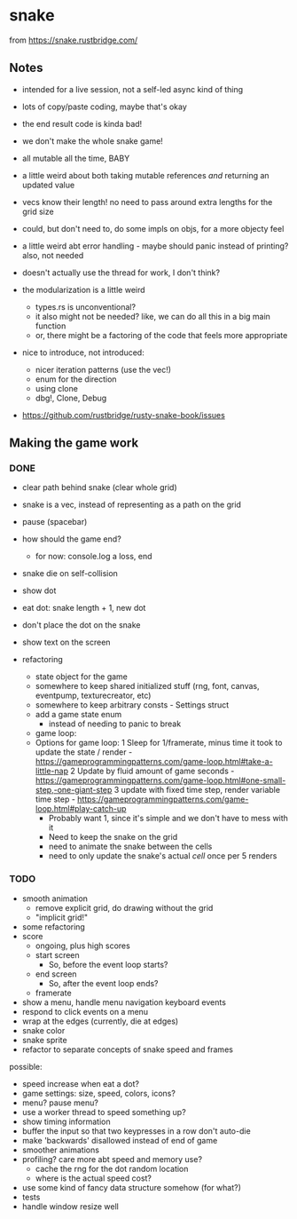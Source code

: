 # snake

from https://snake.rustbridge.com/

## Notes

- intended for a live session, not a self-led async kind of thing
- lots of copy/paste coding, maybe that's okay
- the end result code is kinda bad!
- we don't make the whole snake game!

- all mutable all the time, BABY
- a little weird about both taking mutable references _and_ returning an updated
    value
- vecs know their length! no need to pass around extra lengths for the grid size
- could, but don't need to, do some impls on objs, for a more objecty feel
- a little weird abt error handling
      - maybe should panic instead of printing? also, not needed
- doesn't actually use the thread for work, I don't think?
- the modularization is a little weird
  - types.rs is unconventional?
  - it also might not be needed? like, we can do all this in a big main function
  - or, there might be a factoring of the code that feels more appropriate

- nice to introduce, not introduced:
  - nicer iteration patterns (use the vec!)
  - enum for the direction
  - using clone
  - dbg!, Clone, Debug

- https://github.com/rustbridge/rusty-snake-book/issues

## Making the game work

### DONE
- clear path behind snake (clear whole grid)
- snake is a vec, instead of representing as a path on the grid
- pause (spacebar)
- how should the game end?
  - for now: console.log a loss, end
- snake die on self-collision
- show dot
- eat dot: snake length + 1, new dot
- don't place the dot on the snake
- show text on the screen

- refactoring
    - state object for the game
    - somewhere to keep shared initialized stuff (rng, font, canvas, eventpump,
        texturecreator, etc)
    - somewhere to keep arbitrary consts - Settings struct
    - add a game state enum
      - instead of needing to panic to break
    - game loop: 
    - Options for game loop: 
        1 Sleep for 1/framerate, minus time it took to update the state / render
          - https://gameprogrammingpatterns.com/game-loop.html#take-a-little-nap
        2 Update by fluid amount of game seconds
          - https://gameprogrammingpatterns.com/game-loop.html#one-small-step,-one-giant-step
        3 update with fixed time step, render variable time step
          - https://gameprogrammingpatterns.com/game-loop.html#play-catch-up
        - Probably want 1, since it's simple and we don't have to mess with it
        - Need to keep the snake on the grid
        - need to animate the snake between the cells
        - need to only update the snake's actual _cell_ once per 5 renders

### TODO

- smooth animation
    - remove explicit grid, do drawing without the grid
    - "implicit grid!"
- some refactoring
- score
  - ongoing, plus high scores
  - start screen
    - So, before the event loop starts?
  - end screen
    - So, after the event loop ends?
  - framerate
- show a menu, handle menu navigation keyboard events
- respond to click events on a menu
- wrap at the edges (currently, die at edges)
- snake color
- snake sprite
- refactor to separate concepts of snake speed and frames

possible:
- speed increase when eat a dot?
- game settings: size, speed, colors, icons?
- menu? pause menu?
- use a worker thread to speed something up?
- show timing information
- buffer the input so that two keypresses in a row don't auto-die
- make 'backwards' disallowed instead of end of game
- smoother animations
- profiling? care more abt speed and memory use?
  - cache the rng for the dot random location
  - where is the actual speed cost?
- use some kind of fancy data structure somehow (for what?)
- tests
- handle window resize well
